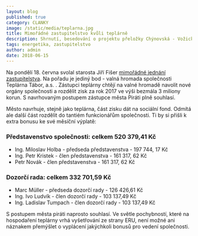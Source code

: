 ```yaml
---
layout: blog
published: true
category: CLANKY
image: /static/media/teplarna.jpg
title: Mimořádné zastupitelstvo kvůli teplárně
description: Shrnutí, besedování o projektu přeložky Chýnovská - Vožická
tags: energetika, zastupitelstvo
author: admin
date: 2018-06-15
---
```



Na pondělí 18. června svolal starosta Jiří Fišer [mimořádné jednání zastupitelstva](http://taborcz.eu/assets/File.ashx?id_org=16470&id_dokumenty=58321).
Na pořadu je jediný bod - valná hromada společnosti Teplárna Tábor, a.s. .
Zástupci teplárny chtějí na valné hromadě navolit nové orgány společnosti
a rozdělit zisk za rok 2017 ve výši bezmála 3 miliony korun.
S navrhovaným postupem zástupce města Piráti plně souhlasí.

Město navrhuje, stejně jako teplárna, část zisku dát na sociální fond.
Odmítá ale další část rozdělit do tantiém funkcionářům společnosti.
Ti by si přišli k extra bonusu ke své měsíční výplatě:

### Představenstvo společnosti: celkem 520 379,41 Kč
- Ing. Miloslav Holba - předseda představenstva  - 197 744, 17 Kč
- Ing. Petr Kristek - člen představenstva  - 161 317, 62 Kč
- Petr Novák - člen představenstva - 161 317, 62 Kč

### Dozorčí rada:  celkem 332 701,59 Kč
- Marc Müller - předseda dozorčí rady - 126 426,61 Kč
- Ing. Ivo Ludvík - člen dozorčí rady - 103 137,49 Kč
- Ing. Ladislav Tumpach - člen dozorčí rady - 103 137,49 Kč

S postupem města piráti naprosto souhlasí.
Ve světle pochybností, které na hospodaření teplárny vrhá vyšetřování ze strany ERU,
není možné ani náznakem přemýšlet o vyplácení jakýchkoli bonusů pro vedení společnosti.

